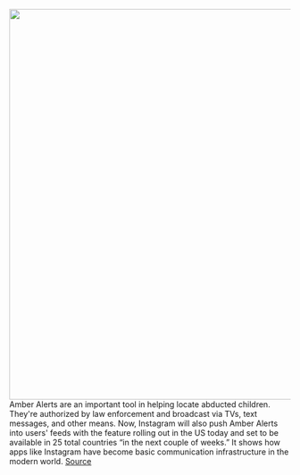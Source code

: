 <img src='https://cdn.vox-cdn.com/thumbor/miqAZwUCXcSq_ynH6gIUIWyzZ6w=/0x0:2048x1128/1200x800/filters:focal(861x401:1187x727)/cdn.vox-cdn.com/uploads/chorus_image/image/70930851/Screen_Shot_2022_05_19_at_4.02.54_PM.0.png' width='700px' /><br/>
Amber Alerts are an important tool in helping locate abducted children. They're authorized by law enforcement and broadcast via TVs, text messages, and other means. Now, Instagram will also push Amber Alerts into users' feeds with the feature rolling out in the US today and set to be available in 25 total countries “in the next couple of weeks.” It shows how apps like Instagram have become basic communication infrastructure in the modern world.
<a href='https://www.theverge.com/2022/6/1/23148159/instagram-amber-alert-users-feeds'> Source <a/>